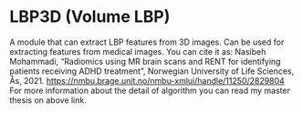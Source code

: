 # LBP3D (Volume LBP)
A module that can extract LBP features from 3D images. Can be used for extracting features from medical images.
You can cite it as: 
Nasibeh Mohammadi, “Radiomics using MR brain scans and RENT for identifying patients receiving ADHD treatment”, Norwegian University of Life Sciences, Ås, 2021.
https://nmbu.brage.unit.no/nmbu-xmlui/handle/11250/2829804
For more information about the detail of algorithm you can read my master thesis on above link.
